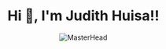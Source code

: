 <h1 align="center">Hi 👋, I'm Judith Huisa!!</h1>

<p align="center">
  <img src="https://media.giphy.com/media/dUa0YL1AZlevEpLrEx/giphy.gif?cid=790b761171zz6g9gxlox9qzk7x6glrzvbovfoq5kf555i7fs&ep=v1_gifs_search&rid=giphy.gif&ct=g" alt="MasterHead"/>
</p>
